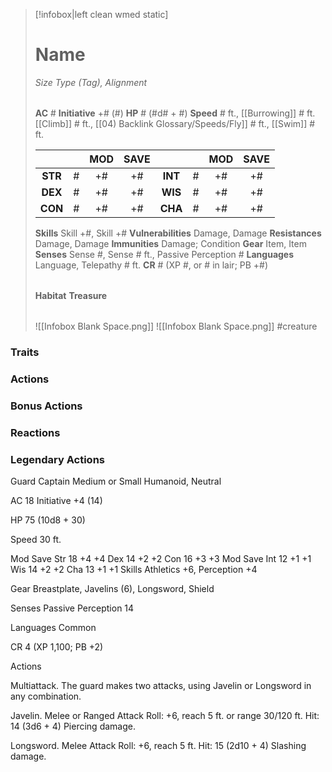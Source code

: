 > [!infobox|left clean wmed static]
> # Name
> *Size Type (Tag), Alignment*
> 
> | |
> | - |
> **AC** # **Initiative** +# (#)
> **HP** # (#d# + #)
> **Speed** # ft., [[Burrowing]] # ft. [[Climb]] # ft., [[04) Backlink Glossary/Speeds/Fly]] # ft., [[Swim]] # ft.
> 
> | | | MOD | SAVE | | | MOD | SAVE |
> | :-: | :-: | :-: | :-: | :-: | :-: | :-: | :-: |
> | **STR** | # | +# | +# | **INT** | # | +# | +# | 
> | **DEX** | # | +# | +# | **WIS** | # | +# | +# |
> | **CON** | # | +# | +# | **CHA** | # | +# | +# |
> **Skills** Skill +#, Skill +#
> **Vulnerabilities** Damage, Damage
> **Resistances** Damage, Damage
> **Immunities** Damage; Condition
> **Gear** Item, Item
> **Senses** Sense #, Sense # ft., Passive Perception #
> **Languages** Language, Telepathy # ft.
> **CR** # (XP #, or # in lair; PB +#)
>
> | |
> | - |
> **Habitat**
> **Treasure**
> 
> | |
> | - |
> ![[Infobox Blank Space.png]]
> ![[Infobox Blank Space.png]]
> #creature 


### Traits
### Actions
### Bonus Actions
### Reactions
### Legendary Actions
Guard Captain
Medium or Small Humanoid, Neutral

AC 18 Initiative +4 (14)

HP 75 (10d8 + 30)

Speed 30 ft.

Mod	Save
Str	18	+4	+4
Dex	14	+2	+2
Con	16	+3	+3
Mod	Save
Int	12	+1	+1
Wis	14	+2	+2
Cha	13	+1	+1
Skills Athletics +6, Perception +4

Gear Breastplate, Javelins (6), Longsword, Shield

Senses Passive Perception 14

Languages Common

CR 4 (XP 1,100; PB +2)

Actions

Multiattack. The guard makes two attacks, using Javelin or Longsword in any combination.

Javelin. Melee or Ranged Attack Roll: +6, reach 5 ft. or range 30/120 ft. Hit: 14 (3d6 + 4) Piercing damage.

Longsword. Melee Attack Roll: +6, reach 5 ft. Hit: 15 (2d10 + 4) Slashing damage.